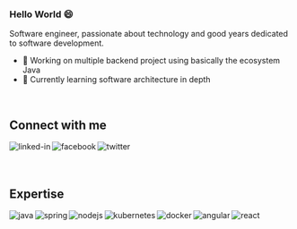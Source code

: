 <!--
**rodriggoarantes/rodriggoarantes** is a ✨ _special_ ✨ repository because its `README.md` (this file) appears on your GitHub profile.

Here are some ideas to get you started:

- 🔭 I’m currently working on ...
- 🌱 I’m currently learning ...
- 👯 I’m looking to collaborate on ...
- 🤔 I’m looking for help with ...
- 💬 Ask me about ...
- 📫 How to reach me: ...
- 😄 Pronouns: ...
- ⚡ Fun fact: ...
-->

### Hello World 😄
Software engineer, passionate about technology and good years dedicated to software development.

- 🔭 Working on multiple backend project using basically the ecosystem Java
- 🌱 Currently learning software architecture in depth
<br>

## Connect with me

[<img align="left" alt="linked-in" src="https://img.shields.io/badge/linkedin-%230077B5.svg?&style=for-the-badge&logo=linkedin&logoColor=white" />](https://www.linkedin.com/in/rodriggoarantes)
[<img align="left" alt="facebook" src="https://img.shields.io/badge/facebook-%231877F2.svg?&style=for-the-badge&logo=facebook&logoColor=white" />](https://www.facebook.com/rodriggoarantes/)
[<img align="left" alt="twitter" src="https://img.shields.io/badge/twitter-%231DA1F2.svg?&style=for-the-badge&logo=twitter&logoColor=white" />](https://twitter.com/rodriggoarantes)



<br>
<br>
<br>

## Expertise
<img align="left" alt="java" src="https://img.shields.io/badge/java%20-%23966f45.svg?&style=for-the-badge&logo=java&logoColor=white" />
<img align="left" alt="spring" src="https://img.shields.io/badge/spring%20-%236DB33F.svg?&style=for-the-badge&logo=spring&logoColor=white" />
<img align="left" alt="nodejs" src="https://img.shields.io/badge/node.js%20-%2343853D.svg?&style=for-the-badge&logo=node.js&logoColor=white" />

<img align="left" alt="kubernetes" src="https://img.shields.io/badge/kubernetes%20-%23326CE5.svg?&style=for-the-badge&logo=kubernetes&logoColor=white" />
<img align="left" alt="docker" src="https://img.shields.io/badge/docker%20-%232496ED.svg?&style=for-the-badge&logo=docker&logoColor=white" />

<img align="left" alt="angular" src="https://img.shields.io/badge/angular%20-%23d13030.svg?&style=for-the-badge&logo=angular&logoColor=white" />
<img align="left" alt="react" src="https://img.shields.io/badge/react%20-%2320232a.svg?&style=for-the-badge&logo=react&logoColor=%2361DAFB" />

<br>
<br>
<br>
